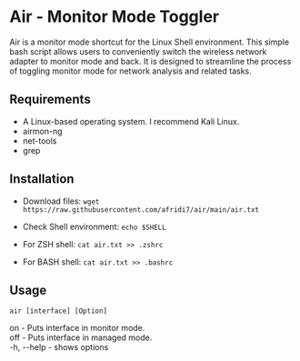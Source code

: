 # Air - Monitor Mode Toggler
Air is a monitor mode shortcut for the Linux Shell environment. This simple bash script allows users to conveniently switch the wireless network adapter to monitor mode and back. It is designed to streamline the process of toggling monitor mode for network analysis and related tasks.

## Requirements

- A Linux-based operating system. I recommend Kali Linux.
- airmon-ng
- net-tools
- grep

## Installation

- Download files:
```wget https://raw.githubusercontent.com/afridi7/air/main/air.txt```

- Check Shell environment:
```echo $SHELL```

- For ZSH shell:
```cat air.txt >> .zshrc```

- For BASH shell:
```cat air.txt >> .bashrc```

## Usage

```air [interface] [Option] ```

on  - Puts interface in monitor mode.\
off - Puts interface in managed mode.\
-h, --help  - shows options
